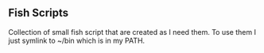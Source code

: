 ## Fish Scripts

Collection of small fish script that are created as I need them. To use them I just symlink to ~/bin which is in my PATH.
